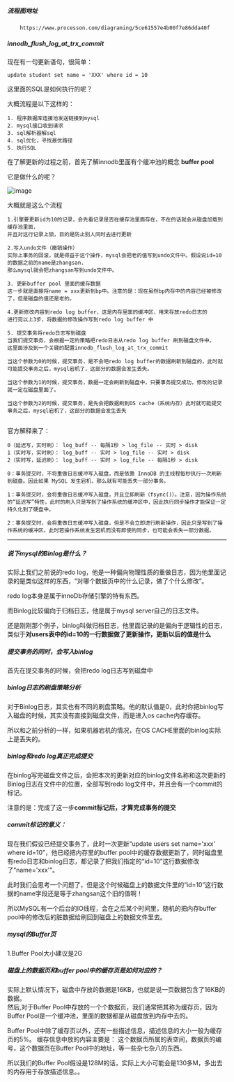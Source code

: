 ##### 流程图地址  
```
	https://www.processon.com/diagraming/5ce61557e4b00f7e86dda40f
```

##### innodb_flush_log_at_trx_commit
现在有一句更新语句，很简单： 
```
update student set name = 'XXX' where id = 10
``` 

这里面的SQL是如何执行的呢？  

大概流程是以下这样的：  
```
1. 程序数据库连接池发送链接到mysql  
2. mysql接口收到请求 
3. sql解析器解sql 
4. sql优化，寻找最优路径  
5. 执行SQL
```   

在了解更新的过程之前，首先了解innodb里面有个缓冲池的概念 **buffer pool**    

它是做什么的呢？ 

![image](https://wx3.sinaimg.cn/mw1024/007R8l8Fgy1gcrzmpgmzrj30mw0b9glt.jpg)  


大概就是这么个流程  

```
1.引擎要更新id为10的记录，会先看记录是否在缓存池里面存在，不在的话就会从磁盘加载到缓存池里面，
并且对这行记录上锁，目的是防止别人同时去进行更新  

2.写入undo文件（撤销操作） 
实际上事务的回滚，就是得益于这个操作，mysql会把老的值写到undo文件中。假设说id=10的数据之前的name是zhangsan.
那么mysql就会把zhangsan写到undo文件中。

3. 更新buffer pool 里面的缓存数据  
这一步就是直接将name = xxx更新到bp中。注意的是：现在虽然bp内存中的内容已经被修改了，但是磁盘的值还是老的。

4.更新修改内容到redo log buffer，这是内存里面的缓冲区，用来存放redo日志的  
进行完以上3步，将数据的修改操作写到redo log buffer 中 

5. 提交事务将redo日志写到磁盘   
当我们提交事务，会根据一定的策略把redo日志从redo log buffer 刷到磁盘文件中。 
这里面涉及到一个关键的配置innodb_flush_log_at_trx_commit 

当这个参数为0的时候，提交事务，是不会吧redo log buffer的数据刷新到磁盘的，此时就可能提交事务之后，mysql宕机了，这部分的数据会发生丢失。  

当这个参数为1的时候，提交事务，数据一定会刷新到磁盘中，只要事务提交成功，修改的记录就一定在磁盘里面了。 

当这个参数为2的时候，提交事务，是先会把数据刷到OS cache（系统内存）此时就可能提交事务之后，mysql宕机了，这部分的数据会发生丢失


```  

官方解释来了： 
```  
0（延迟写，实时刷）： log_buff -- 每隔1秒 > log_file -- 实时 > disk
1（实时写，实时刷）： log_buff -- 实时 > log_file -- 实时 > disk
2（实时写，延迟刷）： log_buff -- 实时 > log_file -- 每隔1秒 > disk

0：事务提交时，不将重做日志缓冲写入磁盘，而是依靠 InnoDB 的主线程每秒执行一次刷新到磁盘。因此如果 MySQL 发生宕机，那么就有可能丢失一部分事务。

1：事务提交时，会将重做日志缓冲写入磁盘，并且立即刷新（fsync()）。注意，因为操作系统的“延迟写”特性，此时的刷入只是写到了操作系统的缓冲区中，因此执行同步操作才能保证一定持久化到了硬盘中。

2：事务提交时，会将重做日志缓冲写入磁盘，但是不会立即进行刷新操作，因此只是写到了操作系统的缓冲区。此时若操作系统发生宕机而没有即使的同步，也可能会丢失一部分数据。
```


***


##### 说下mysql的Binlog是什么？  

实际上我们之前说的redo log，他是一种偏向物理性质的重做日志，因为他里面记录的是类似这样的东西，“对哪个数据页中的什么记录，做了个什么修改”。  

redo log本身是属于innoDb存储引擎的特有东西。  

而Binlog比较偏向于归档日志，他是属于mysql server自己的日志文件。 

还是刚刚那个例子，binlog叫做归档日志，他里面记录的是偏向于逻辑性的日志，类似于**对users表中的id=10的一行数据做了更新操作，更新以后的值是什么**   


##### 提交事务的同时，会写入binlog    
首先在提交事务的时候，会把redo log日志写到磁盘中



#####  binlog日志的刷盘策略分析  
对于Binlog日志，其实也有不同的刷盘策略。他的默认值是0，此时你把binlog写入磁盘的时候，其实没有直接到磁盘文件，而是进入os cache内存缓存。  

所以和之前分析的一样，如果机器宕机的情况，在OS CACHE里面的binlog实际上是丢失的。  


##### binlog和redo log真正完成提交   
在binlog写完磁盘文件之后，会把本次的更新对应的binlog文件名称和这次更新的Binlog日志在文件中的位置，全部写到redo log文件中，并且会有一个commit的标记。  

注意的是：完成了这一步**commit标记后，才算完成事务的提交**  


##### commit标记的意义：  
现在我们假设已经提交事务了，此时一次更新“update users set name='xxx' where id=10”，他已经把内存里的buffer pool中的缓存数据更新了，同时磁盘里有redo日志和binlog日志，都记录了把我们指定的“id=10”这行数据修改了“name='xxx'”。



此时我们会思考一个问题了，但是这个时候磁盘上的数据文件里的“id=10”这行数据的name字段还是等于zhangsan这个旧的值啊！



所以MySQL有一个后台的IO线程，会在之后某个时间里，随机的把内存buffer pool中的修改后的脏数据给刷回到磁盘上的数据文件里去。 


##### mysql的Buffer页  
1.Buffer Pool大小建议是2G  


##### 磁盘上的数据页和buffer pool中的缓存页是如何对应的？   
实际上默认情况下，磁盘中存放的数据是16KB，也就是说一页数据包含了16KB的数据。   
然后,对于Buffer Pool中存放的一个个数据页，我们通常把其称为缓存页，因为Buffer Pool是一个缓冲池，里面的数据都是从磁盘放到内存中去的。   

Buffer Pool中除了缓存页以外，还有一些描述信息，描述信息的大小一般为缓存页的5%。 缓存信息中放的内容主要是： 这个数据页所属的表空间，数据页的编号，这个数据页在Buffer Pool中的地址，等一些杂七杂八的东西。  

所以我们的Buffer Pool假设是128M的话，实际上大小可能会是130多M，多出去的内存用于存放描述信息。。


